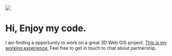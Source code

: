 [![](http://img.youtube.com/vi/Sg0N-cLPH7Y/0.jpg)](http://www.youtube.com/watch?v=Sg0N-cLPH7Y "")

# Hi, Enjoy my code.
I am finding a opportunity to work on a great 3D Web GIS project.
[This is my working experience.](https://docs.google.com/document/d/1LDBFsSW2ECTPW53f18EzqURBdfs8HDsvNumzYi7x9-Y/edit?usp=sharing) 
Feel free to get in touch to chat about partnership.
